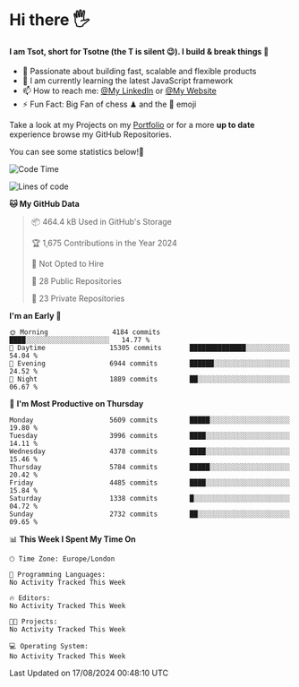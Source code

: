 # Hi there :raised_hand_with_fingers_splayed:
#### I am Tsot, short for Tsotne (the T is silent :wink:). I build & break things :space_invader:
- :telescope: Passionate about building fast, scalable and flexible products
- :seedling: I am currently learning the latest JavaScript framework 
- :mailbox: How to reach me: [@My LinkedIn](https://www.linkedin.com/in/tsotne-gvadzabia/) or [@My Website](https://tsotne.co.uk/contact)
- :zap: Fun Fact: Big Fan of chess ♟ and the 👾 emoji

Take a look at my Projects on my [Portfolio](https://tsotne.co.uk/) or for a more **up to date** experience browse my GitHub Repositories.

You can see some statistics below!:space_invader:
<!--START_SECTION:waka-->
![Code Time](http://img.shields.io/badge/Code%20Time-761%20hrs%202%20mins-blue)

![Lines of code](https://img.shields.io/badge/From%20Hello%20World%20I%27ve%20Written-11.1%20million%20lines%20of%20code-blue)

**🐱 My GitHub Data** 

> 📦 464.4 kB Used in GitHub's Storage 
 > 
> 🏆 1,675 Contributions in the Year 2024
 > 
> 🚫 Not Opted to Hire
 > 
> 📜 28 Public Repositories 
 > 
> 🔑 23 Private Repositories 
 > 
**I'm an Early 🐤** 

```text
🌞 Morning                4184 commits        ████░░░░░░░░░░░░░░░░░░░░░   14.77 % 
🌆 Daytime                15305 commits       ██████████████░░░░░░░░░░░   54.04 % 
🌃 Evening                6944 commits        ██████░░░░░░░░░░░░░░░░░░░   24.52 % 
🌙 Night                  1889 commits        ██░░░░░░░░░░░░░░░░░░░░░░░   06.67 % 
```
📅 **I'm Most Productive on Thursday** 

```text
Monday                   5609 commits        █████░░░░░░░░░░░░░░░░░░░░   19.80 % 
Tuesday                  3996 commits        ████░░░░░░░░░░░░░░░░░░░░░   14.11 % 
Wednesday                4378 commits        ████░░░░░░░░░░░░░░░░░░░░░   15.46 % 
Thursday                 5784 commits        █████░░░░░░░░░░░░░░░░░░░░   20.42 % 
Friday                   4485 commits        ████░░░░░░░░░░░░░░░░░░░░░   15.84 % 
Saturday                 1338 commits        █░░░░░░░░░░░░░░░░░░░░░░░░   04.72 % 
Sunday                   2732 commits        ██░░░░░░░░░░░░░░░░░░░░░░░   09.65 % 
```


📊 **This Week I Spent My Time On** 

```text
🕑︎ Time Zone: Europe/London

💬 Programming Languages: 
No Activity Tracked This Week

🔥 Editors: 
No Activity Tracked This Week

🐱‍💻 Projects: 
No Activity Tracked This Week

💻 Operating System: 
No Activity Tracked This Week
```


 Last Updated on 17/08/2024 00:48:10 UTC
<!--END_SECTION:waka-->

